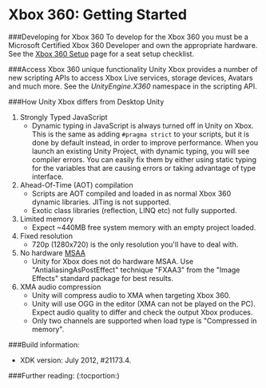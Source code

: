 Xbox 360: Getting Started
=========================


###Developing for Xbox 360
To develop for the Xbox 360 you must be a Microsoft Certified Xbox 360 Developer and own the appropriate hardware. See the [Xbox 360 Setup](xbox360-setup.html) page for a seat setup checklist.

###Access Xbox 360 unique functionality
Unity Xbox provides a number of new scripting APIs to access Xbox Live services, storage devices, Avatars and much more. See the _UnityEngine.X360_ namespace in the scripting API.

###How Unity Xbox differs from Desktop Unity
1. Strongly Typed JavaScript
    * Dynamic typing in JavaScript is always turned off in Unity on Xbox. This is the same as adding `#pragma strict` to your scripts, but it is done by default instead, in order to improve performance. When you launch an existing Unity Project, with dynamic typing, you will see compiler errors. You can easily fix them by either using static typing for the variables that are causing errors or taking advantage of type interface.
1. Ahead-Of-Time (AOT) compilation
    * Scripts are AOT compiled and loaded in as normal Xbox 360 dynamic libraries. JITing is not supported.
    * Exotic class libraries (reflection, LINQ etc) not fully supported.
1. Limited memory
    * Expect ~440MB free system memory with an empty project loaded.
1. Fixed resolution
    * 720p (1280x720) is the only resolution you'll have to deal with.
1. No hardware [MSAA](http://en.wikipedia.org/wiki/Multisample_anti-aliasing.html)
    * Unity for Xbox does not do hardware MSAA. Use "AntialiasingAsPostEffect" technique "FXAA3" from the "Image Effects" standard package for best results.
1. XMA audio compression
    * Unity will compress audio to XMA when targeting Xbox 360.
    * Unity will use OGG in the editor (XMA can not be played on the PC). Expect audio quality to differ and check the output Xbox produces.
    * Only two channels are supported when load type is "Compressed in memory".

###Build information:
* XDK version: July 2012, #21173.4.

###Further reading:
(:tocportion:)
